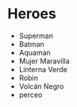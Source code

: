 # Heroes

* Superman
* Batman
* Aquaman
* Mujer Maravilla
* Linterna Verde
* Robin
* Volcán Negro
* perceo
